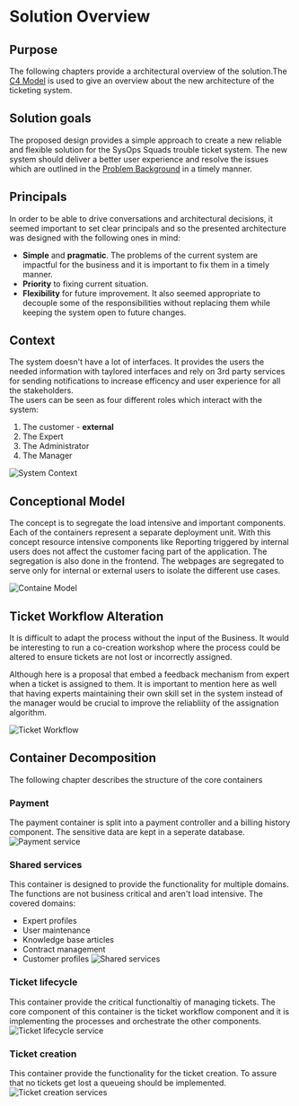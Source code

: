 # Solution Overview
## Purpose 

The following chapters provide a architectural overview of the solution.The [C4 Model](https://c4model.com/) is used to give an overview about the new architecture of the ticketing system. 

## Solution goals

The proposed design provides a simple approach to create a new reliable and flexible solution for the SysOps Squads trouble ticket system.
The new system should deliver a better user experience and resolve the issues which are outlined in the [Problem Background](../Problem%20Background/System%20Analysis.md') in a timely manner.

## Principals

In order to be able to drive conversations and architectural decisions, it seemed important to set clear principals and so the presented architecture was designed with the following ones in mind:

- **Simple** and **pragmatic**. The problems of the current system are impactful for the business and it is important to fix them in a timely manner.
- **Priority** to fixing current situation.
- **Flexibility** for future improvement. It also seemed appropriate to decouple some of the responsibilities without replacing them while keeping the system open to future changes.

## Context

The system doesn't have a lot of interfaces. It provides the users the needed information with taylored interfaces and rely on 3rd party services for sending notifications to increase efficency and user experience for all the stakeholders.  
The users can be seen as four different roles which interact with the system: 
1. The customer  - **external**
1. The Expert 
1. The Administrator
1. The Manager


![System Context](./resources/SystemContext.png)

## Conceptional Model
The concept is to segregate the load intensive and important components. Each of the containers represent a separate deployment unit. With this concept resource intensive components like Reporting triggered by internal users does not affect the customer facing part of the application. 
The segregation is also done in the frontend. The webpages are segregated to serve only for internal or external users to isolate the different use cases.  

![Containe Model](./resources/Containers.png)

## Ticket Workflow Alteration

It is difficult to adapt the process without the input of the Business. It would be interesting to run a co-creation workshop where the process could be altered to ensure tickets are not lost or incorrectly assigned. 

Although here is a proposal  that embed a feedback mechanism from expert when a ticket is assigned to them. It is important to mention here as well that having experts maintaining their own skill set in the system instead of the manager would be crucial to improve the reliabliity of the assignation algorithm.

![Ticket Workflow](./resources/alternative-ticket-workflow.png?raw=true)

## Container Decomposition 
The following chapter describes the structure of the core containers 

### Payment
The payment container is split into a payment controller and a billing history component. 
The sensitive data are kept in a seperate database. 
![Payment service](./resources/PaymentService.png?raw=true)

### Shared services
This container is designed to provide the functionality for multiple domains. 
The functions are not business critical and aren't load intensive. 
The covered domains: 
- Expert profiles
- User maintenance
- Knowledge base articles
- Contract management
- Customer profiles
![Shared services](./resources/SharedService.png?raw=true)

### Ticket lifecycle
This container provide the critical functionaltiy of managing tickets. 
The core component of this container is the ticket workflow component and it is implementing the processes and orchestrate the other components.
![Ticket lifecycle service](./resources/TicketLifecycleService.png?raw=true)

### Ticket creation 
This container provide the functionality for the ticket creation. 
To assure that no tickets get lost a queueing should be implemented.
![Ticket creation services](./resources/TicketCreationService.png?raw=true)
